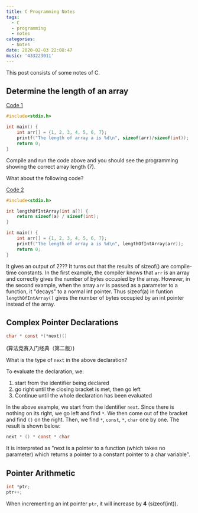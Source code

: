 ```yaml
---
title: C Programming Notes
tags:
  - C
  - programming
  - notes
categories:
  - Notes
date: 2020-02-03 22:08:47
music: '433223011'
---
```



This post consists of some notes of C.

## Determine the length of an array

[Code 1](https://onlinegdb.com/ByhydiBGI)

```C
#include<stdio.h>

int main() {
    int arr[] = {1, 2, 3, 4, 5, 6, 7};
    printf("The length of array a is %d\n", sizeof(arr)/sizeof(int));
    return 0;
}
```

Compile and run the code above and you should see the programming showing the correct array length (7).

What about the following code?

[Code 2](https://onlinegdb.com/r1tzdsrMI)

```C
#include<stdio.h>

int lengthOfIntArray(int a[]) {
    return sizeof(a) / sizeof(int);
}

int main() {
    int arr[] = {1, 2, 3, 4, 5, 6, 7};
    printf("The length of array a is %d\n", lengthOfIntArray(arr));
    return 0;
}
```

It gives an output of 2??? It turns out that the results of sizeof() are compile-time constants. In the first example, the compiler knows that `arr` is an array and correctly gives the number of bytes occupied by the array. However, in the second example, when the array `arr` is passed as a parameter to a function, it "decays" to a normal int pointer. Thus sizeof(a) in funtion `lengthOfIntArray()` gives the number of bytes occupied by an int pointer instead of the array.

## Complex Pointer Declarations

```C
char * const *(*next)()
```

(算法竞赛入门经典（第二版）)

What is the type of `next` in the above declaration?

To evaluate the declaration, we:

1. start from the identifier being declared
2. go right until the closing bracket is met, then go left
3. Continue until the whole declaration has been evaluated

In the above example, we start from the identifier `next`. Since there is nothing on its right, we go left and find `*`. We then come out of the bracket and find `()` on the right. Then, we find `*`, `const`, `*`, `char` one by one. The result is shown below:

```C
next * () * const * char
```

It is interpreted as "next is a pointer to a function (which takes no parameter) which returns a pointer to a constant pointer to a char variable".

## Pointer Arithmetic

```C
int *ptr;
ptr++;
```

When incrementing an int pointer `ptr`, it will increase by **4** (sizeof(int)).
